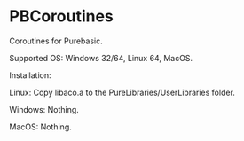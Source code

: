 # PBCoroutines
Coroutines for Purebasic.

Supported OS: Windows 32/64, Linux 64, MacOS.

Installation:

Linux: Copy libaco.a to the PureLibraries/UserLibraries folder.

Windows: Nothing.

MacOS: Nothing.
